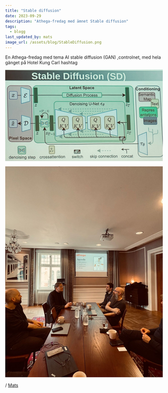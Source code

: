 ```yaml
---
title: "Stable diffusion"
date: 2023-09-29
description: "Athega-fredag med ämnet Stable diffusion"
tags:
  - blogg
last_updated_by: mats
image_url: /assets/blog/StableDiffusion.png
---
```

En Athega-fredag med tema AI stable diffusion (GAN) ,controlnet, med hela gänget på Hotel Kung Carl hashtag

![Atehga](/assets/blog/StableDiffusion.png)

![Atehga](/assets/blog/stable2.jpeg)

/ [Mats](/mats)
